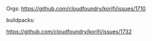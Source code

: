 

Orgs:
https://github.com/cloudfoundry/korifi/issues/1710

buildpacks:

https://github.com/cloudfoundry/korifi/issues/1732